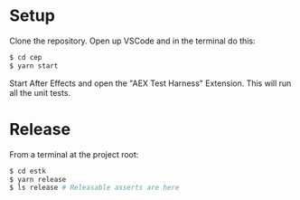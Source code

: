# Setup

Clone the repository. Open up VSCode and in the terminal do this:

```bash
$ cd cep
$ yarn start
```

Start After Effects and open the "AEX Test Harness" Extension. This will run all the unit tests.

# Release

From a terminal at the project root:

```bash
$ cd estk
$ yarn release
$ ls release # Releasable asserts are here
```
